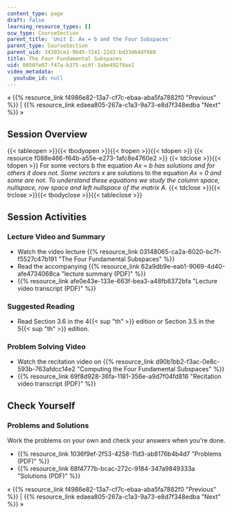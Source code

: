 ```yaml
---
content_type: page
draft: false
learning_resource_types: []
ocw_type: CourseSection
parent_title: 'Unit I: Ax = b and the Four Subspaces'
parent_type: CourseSection
parent_uid: 34303ce1-9b45-7241-22d2-bd33d64df688
title: The Four Fundamental Subspaces
uid: 0050fe07-f47a-b375-ac0f-3abe492f8ae1
video_metadata:
  youtube_id: null
---
```

« {{% resource_link f4986e82-13a7-cf7c-ebaa-aba5fa7882f0 "Previous" %}} | {{% resource_link edaea805-267a-c1a3-9a73-e8d7f348edba "Next" %}} »

## Session Overview

{{< tableopen >}}{{< tbodyopen >}}{{< tropen >}}{{< tdopen >}}
{{< resource f088e466-f64b-a55e-e273-1afc8e4760e2 >}}
{{< tdclose >}}{{< tdopen >}}
For some vectors b the equation _Ax = b has solutions and for others it does not. Some vectors x_ are solutions to the equation _Ax = 0 and some are not. To understand these equations we study the column space, nullspace, row space and left nullspace of the matrix A_.
{{< tdclose >}}{{< trclose >}}{{< tbodyclose >}}{{< tableclose >}}

## Session Activities

### Lecture Video and Summary

- Watch the video lecture {{% resource_link 03148065-ca2a-6020-bc7f-f5527c47b191 "The Four Fundamental Subspaces" %}}
- Read the accompanying {{% resource_link 62a9db9e-eab1-9069-4d40-afe4734068ca "lecture summary (PDF)" %}}
- {{% resource_link afe0e43e-133e-663f-bea3-a48fb8372bfa "Lecture video transcript (PDF)" %}}

### Suggested Reading

- Read Section 3.6 in the 4{{< sup "th" >}} edition or Section 3.5 in the 5{{< sup "th" >}} edition.

### Problem Solving Video

- Watch the recitation video on {{% resource_link d90b1bb2-f3ac-0e8c-593b-763afdcc14e2 "Computing the Four Fundamental Subspaces" %}}
- {{% resource_link 69f8d928-36fa-1181-356e-a9d7f04fd816 "Recitation video transcript (PDF)" %}}

## Check Yourself

### Problems and Solutions

Work the problems on your own and check your answers when you're done.

- {{% resource_link 1036f9ef-2f53-4258-11d3-ab8176b4b4d7 "Problems (PDF)" %}}
- {{% resource_link 68f4777b-bcac-272c-9184-347a9849333a "Solutions (PDF)" %}}

« {{% resource_link f4986e82-13a7-cf7c-ebaa-aba5fa7882f0 "Previous" %}} | {{% resource_link edaea805-267a-c1a3-9a73-e8d7f348edba "Next" %}} »